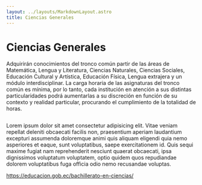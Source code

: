 ```yaml
---
layout: ../layouts/MarkdownLayout.astro
title: Ciencias Generales
---
```


# Ciencias Generales

Adquirirán conocimientos del tronco común partir de las áreas de Matemática, Lengua y Literatura, Ciencias Naturales, Ciencias Sociales, Educación Cultural y Artística, Educación Física, Lengua extrajera y un módulo interdisciplinar. La carga horaria de las asignaturas del tronco común es mínima, por lo tanto, cada institución en atención a sus distintas particularidades podrá aumentarlas a su discreción en función de su contexto y realidad particular, procurando el cumplimiento de la totalidad de horas.

```js

```

Lorem ipsum dolor sit amet consectetur adipisicing elit. Vitae veniam repellat deleniti obcaecati facilis non, praesentium aperiam laudantium excepturi assumenda doloremque animi quis aliquam eligendi quia nemo asperiores et eaque, sunt voluptatibus, saepe exercitationem id. Quis sequi maxime fugiat nam reprehenderit nesciunt quaerat obcaecati, ipsa dignissimos voluptatum voluptatem, optio quidem quos repudiandae dolorem voluptatibus fuga officia odio nemo recusandae voluptas.


https://educacion.gob.ec/bachillerato-en-ciencias/

